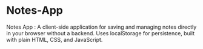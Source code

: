 # Notes-App
Notes App : A client-side application for saving and managing notes directly in your browser without a backend. Uses localStorage for persistence, built with plain HTML, CSS, and JavaScript.
